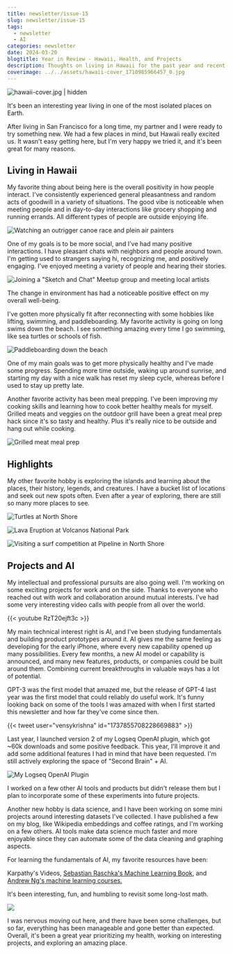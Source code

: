 ```yaml
---
title: newsletter/issue-15
slug: newsletter/issue-15
tags:
  - newsletter
  - AI
categories: newsletter
date: 2024-03-20
blogtitle: Year in Review - Hawaii, Health, and Projects
description: Thoughts on living in Hawaii for the past year and recent projects
coverimage: ../../assets/hawaii-cover_1710985966457_0.jpg
---
```


![hawaii-cover.jpg | hidden ](/assets/hawaii-cover_1710985966457_0.jpg)

It's been an interesting year living in one of the most isolated places on Earth.

After living in San Francisco for a long time, my partner and I were ready to try something new. We had a few places in mind, but Hawaii really excited us. It wasn't easy getting here, but I'm very happy we tried it, and it's been great for many reasons.

## Living in Hawaii

My favorite thing about being here is the overall positivity in how people interact. I've consistently experienced general pleasantness and random acts of goodwill in a variety of situations. The good vibe is noticeable when meeting people and in day-to-day interactions like grocery shopping and running errands. All different types of people are outside enjoying life.

![Watching an outrigger canoe race and plein air painters](/assets/IMG_4299_1710986900237_0.jpg)

One of my goals is to be more social, and I've had many positive interactions. I have pleasant chats with neighbors and people around town. I'm getting used to strangers saying hi, recognizing me, and positively engaging. I've enjoyed meeting a variety of people and hearing their stories.

![Joining a "Sketch and Chat" Meetup group and meeting local artists](/assets/image_1710986995692_0.png)

The change in environment has had a noticeable positive effect on my overall well-being.

I've gotten more physically fit after reconnecting with some hobbies like lifting, swimming, and paddleboarding. My favorite activity is going on long swims down the beach. I see something amazing every time I go swimming, like sea turtles or schools of fish.

![Paddleboarding down the beach](/assets/paddleboarding_1711152811205_0.jpeg)

One of my main goals was to get more physically healthy and I've made some progress. Spending more time outside, waking up around sunrise, and starting my day with a nice walk has reset my sleep cycle, whereas before I used to stay up pretty late.

Another favorite activity has been meal prepping. I've been improving my cooking skills and learning how to cook better healthy meals for myself. Grilled meats and veggies on the outdoor grill have been a great meal prep hack since it's so tasty and healthy. Plus it's really nice to be outside and hang out while cooking.

![Grilled meat meal prep](/assets/IMG_2702_2_1710987614171_0.jpeg)

## Highlights

My other favorite hobby is exploring the islands and learning about the places, their history, legends, and creatures. I have a bucket list of locations and seek out new spots often. Even after a year of exploring, there are still so many more places to see.

![Turtles at North Shore](/assets/turtle_1711156269341_0.jpg)

![Lava Eruption at Volcanos National Park](/assets/big-island_1711154331451_0.jpg)

![Visiting a surf competition at Pipeline in North Shore](/assets/IMG_3510_1710987442862_0.jpg)

## Projects and AI

My intellectual and professional pursuits are also going well. I'm working on some exciting projects for work and on the side. Thanks to everyone who reached out with work and collaboration around mutual interests. I've had some very interesting video calls with people from all over the world.

{{< youtube RzT20ejft3c >}}

My main technical interest right  is AI, and I've been studying fundamentals and building product prototypes around it. AI gives me the same feeling as developing for the early iPhone, where every new capability opened up many possibilities. Every few months, a new AI model or capability is announced, and many new features, products, or companies could be built around them. Combining current breakthroughs in valuable ways has a lot of potential.

GPT-3 was the first model that amazed me, but the release of GPT-4 last year was the first model that could reliably do useful work. It's funny looking back on some of the tools I was amazed with when I first started this newsletter and how far they've come since then.

{{< tweet user="vensykrishna" id="1737855708228669883" >}}

Last year, I launched version 2 of my Logseq OpenAI plugin, which got ~60k downloads and some positive feedback. This year, I'll improve it and add some additional features I had in mind that have been requested. I'm still actively exploring the space of "Second Brain" + AI.

![My Logseq OpenAI Plugin](/assets/image_1710988241968_0.png)

I worked on a few other AI tools and products but didn't release them but I plan to incorporate some of these experiments into future projects.

Another new hobby is data science, and I have been working on some mini projects around interesting datasets I've collected. I have published a few on my blog, like Wikipedia embeddings and coffee ratings, and I'm working on a few others. AI tools make data science much faster and more enjoyable since they can automate some of the data cleaning and graphing aspects.

For learning the fundamentals of AI, my favorite resources have been:

Karpathy's Videos, [Sebastian Raschka's Machine Learning Book](https://www.amazon.com/Sebastian-Raschka/e/B00J1DHHFS/ref=dp_byline_cont_ebooks_1), and [Andrew Ng's machine learning courses.](https://www.deeplearning.ai/)

It's been interesting, fun, and humbling to revisit some long-lost math.

![ ](/assets/mathml_1711158317502_0.png)

I was nervous moving out here, and there have been some challenges, but so far, everything has been manageable and gone better than expected. Overall, it's been a great year prioritizing my health, working on interesting projects, and exploring an amazing place.

